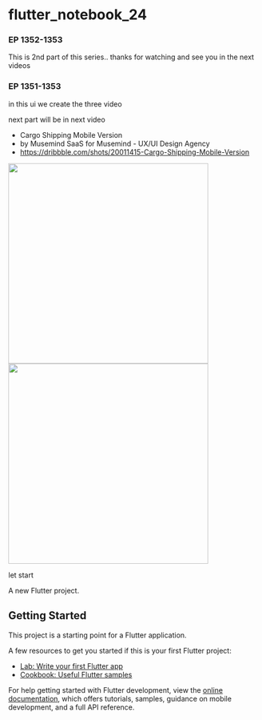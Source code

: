 # flutter_notebook_24
### EP 1352-1353
This is 2nd part of this series..
thanks for watching and see you in the next videos


### EP 1351-1353
in this ui we create the three video

next part will be in next video


- Cargo Shipping Mobile Version
- by Musemind SaaS for Musemind - UX/UI Design Agency
- https://dribbble.com/shots/20011415-Cargo-Shipping-Mobile-Version

<img src="https://cdn.dribbble.com/userupload/4065652/file/original-9e07bf125ed0451848db5fcfc8b31756.png?compress=1&resize=1600x1200" width="400px"/>
<img src="https://cdn.dribbble.com/userupload/4065665/file/original-3e4fd844dfdadee68ab60ccea3c58bdf.png?compress=1&resize=1600x1200" width="400px"/>


let start 


A new Flutter project.

## Getting Started

This project is a starting point for a Flutter application.

A few resources to get you started if this is your first Flutter project:

- [Lab: Write your first Flutter app](https://docs.flutter.dev/get-started/codelab)
- [Cookbook: Useful Flutter samples](https://docs.flutter.dev/cookbook)

For help getting started with Flutter development, view the
[online documentation](https://docs.flutter.dev/), which offers tutorials,
samples, guidance on mobile development, and a full API reference.
